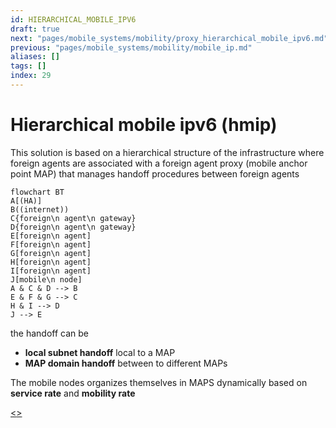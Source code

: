 ```yaml
---
id: HIERARCHICAL_MOBILE_IPV6
draft: true
next: "pages/mobile_systems/mobility/proxy_hierarchical_mobile_ipv6.md"
previous: "pages/mobile_systems/mobility/mobile_ip.md"
aliases: []
tags: []
index: 29
---
```


# Hierarchical mobile ipv6 (hmip)

This solution is based on a hierarchical structure of the infrastructure where foreign agents are associated with a foreign agent proxy (mobile anchor point MAP) that manages handoff procedures between foreign agents

```mermaid
flowchart BT
A[(HA)]
B((internet))
C{foreign\n agent\n gateway}
D{foreign\n agent\n gateway}
E[foreign\n agent]
F[foreign\n agent]
G[foreign\n agent]
H[foreign\n agent]
I[foreign\n agent]
J[mobile\n node]
A & C & D --> B
E & F & G --> C
H & I --> D
J --> E
```

the handoff can be

- **local subnet handoff** local to a MAP
- **MAP domain handoff** between to different MAPs

The mobile nodes organizes themselves in MAPS dynamically based on **service rate** and **mobility rate**

[<](pages/mobile_systems/mobility/mobile_ip.md)[>](pages/mobile_systems/mobility/proxy_hierarchical_mobile_ipv6.md)
